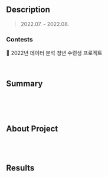 ## Description

> 2022.07. - 2022.08.

### Contests

📌 2022년 데이터 분석 청년 수련생 프로젝트

<br>

## Summary
<br>

<br>

<br>

## About Project
<br>

<br>

## Results


<br>

<br>
